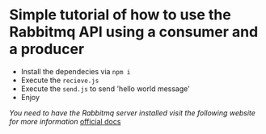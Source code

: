 # Simple tutorial of how to use the Rabbitmq API using a consumer and a producer
- Install the dependecies via `npm i`
- Execute the `recieve.js`
- Execute the `send.js` to send 'hello world message'
- Enjoy

*You need to have the Rabbitmq server installed visit the following website for more information*
[official docs](https://www.rabbitmq.com/download.html)
